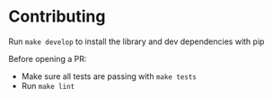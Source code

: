 # Contributing

Run `make develop` to install the library and dev dependencies with pip

Before opening a PR:
- Make sure all tests are passing with `make tests`
- Run `make lint`
